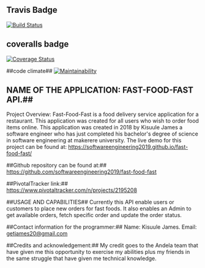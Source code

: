 ## Travis Badge ##
[![Build Status](https://travis-ci.org/softwareengineering2019/fast-food-fast.svg?branch=finished_api)](https://travis-ci.org/softwareengineering2019/fast-food-fast)

## coveralls badge ##
[![Coverage Status](https://coveralls.io/repos/github/softwareengineering2019/fast-food-fast/badge.svg?branch=finished_api)](https://coveralls.io/github/softwareengineering2019/fast-food-fast?branch=finished_api)

##code climate##
[![Maintainability](https://api.codeclimate.com/v1/badges/b8f7a2b1c97bdd54b255/maintainability)](https://codeclimate.com/github/softwareengineering2019/fast-food-fast/maintainability)

## NAME OF THE APPLICATION: FAST-FOOD-FAST API.##
Project Overview: Fast-Food-Fast is a food delivery service application for a restaurant. This application was created for all users who wish to order food items online. This application was created in 2018 by Kisuule James a software engineer who has just completed his bachelor's degree of science in software engineering at makerere university. The live demo for this project can be found at: https://softwareengineering2019.github.io/fast-food-fast/

##Github repository can be found at:##
https://github.com/softwareengineering2019/fast-food-fast

##PivotalTracker link:##
https://www.pivotaltracker.com/n/projects/2195208

##USAGE AND CAPABILITIES##
Currently this API enable users or customers to place new orders for fast foods.
It also enables an Admin to get available orders, fetch specific order and update the order status.

##Contact information for the programmer:##
Name: Kisuule James. Email: getjames20@gmail.com

##Credits and acknowledgement:## 
My credit goes to the Andela team that have given me this opportunity to exercise my abilities plus my friends in the same struggle that have given me technical knowledge.
